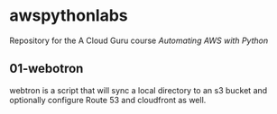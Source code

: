 # awspythonlabs

Repository for the A Cloud Guru course *Automating AWS with Python*

## 01-webotron

webtron is a script that will sync a local directory to an s3 bucket and optionally configure Route 53 and cloudfront as well.
